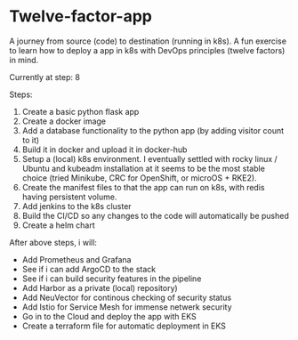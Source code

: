 # Twelve-factor-app
A journey from source (code) to destination (running in k8s). A fun exercise to learn how to deploy a app in k8s with DevOps principles (twelve factors) in mind.

Currently at step: 8

Steps:
1. Create a basic python flask app
2. Create a docker image
3. Add a database functionality to the python app (by adding visitor count to it)
4. Build it in docker and upload it in docker-hub
5. Setup a (local) k8s environment. I eventually settled with rocky linux / Ubuntu and kubeadm installation at it seems to be the most stable choice (tried Minikube, CRC for OpenShift, or microOS + RKE2).
6. Create the manifest files to that the app can run on k8s, with redis having persistent volume.
7. Add jenkins to the k8s cluster
8. Build the CI/CD so any changes to the code will automatically be pushed
9. Create a helm chart



After above steps, i will:
- Add Prometheus and Grafana
- See if i can add ArgoCD to the stack
- See if i can build security features in the pipeline
- Add Harbor as a private (local) repository)
- Add NeuVector for continous checking of security status
- Add Istio for Service Mesh for immense netwerk security
- Go in to the Cloud and deploy the app with EKS
- Create a terraform file for automatic deployment in EKS
